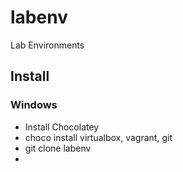# labenv
Lab Environments


## Install 

### Windows 

 - Install Chocolatey 
 - choco install virtualbox, vagrant, git
 - git clone labenv
 - 